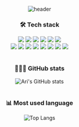 <!--
**SEUNGHEE96/SEUNGHEE96** is a ✨ _special_ ✨ repository because its `README.md` (this file) appears on your GitHub profile.
-->

<div align="center">

![header](https://capsule-render.vercel.app/api?type=wave&color=E5A0BD&height=300&section=header&text=🥰SEUNGHEE(ARI)🥰&fontSize=80)

### 🛠️ Tech stack <br>
<img src="https://img.shields.io/badge/JAVA-007396?style=flat&logo=Java&logoColor=white"/>
  <img src="https://img.shields.io/badge/MySQL-4479A1?style=flat-square&logo=MySQL&logoColor=white"/>
  <img src="https://img.shields.io/badge/HTML5-E34F26?style=flat-square&logo=HTML5&logoColor=white"/>
  <img src="https://img.shields.io/badge/CSS3-1572B6?style=flat-square&logo=CSS3&logoColor=white"/>
  <img src="https://img.shields.io/badge/JavaScript-F7DF1E?style=flat-square&logo=JavaScript&logoColor=white"/>
  <img src="https://img.shields.io/badge/jQuery-0769AD?style=flat-square&logo=jQuery&logoColor=white"/>
<br>
  
<img src="https://img.shields.io/badge/Eclipse-2C2255?style=flat-square&logo=Eclipse IDE&logoColor=white"/>
  <img src="https://img.shields.io/badge/Spring-6DB33F?style=flat-square&logo=Spring&logoColor=white"/>
  <img src="https://img.shields.io/badge/Spring Boot-6DB33F?style=flat-square&logo=Spring Boot&logoColor=white"/>
  <img src="https://img.shields.io/badge/Visual Studio-5C2D91?style=flat-square&logo=Visual Studio&logoColor=white"/>
  <img src="https://img.shields.io/badge/git-F05032?style=flat-square&logo=git&logoColor=white">
  <img src="https://img.shields.io/badge/GitHub-181717?style=flat-square&logo=GitHub&logoColor=white"/>
  <img src="https://img.shields.io/badge/Notion-000000?style=flat-square&logo=Notion&logoColor=white"/>
  <img src="https://img.shields.io/badge/gradle-02303A?style=flat-square&logo=gradle&logoColor=white">

# 

### 👨🏻‍💻 GitHub stats <br>
![Ari's GitHub stats](https://github-readme-stats.vercel.app/api?username=SEUNGHEE96&show_icons=true&theme=dracula)

# 
  
### 📊 Most used language <br>
![Top Langs](https://github-readme-stats.vercel.app/api/top-langs/?username=SEUNGHEE96&layout=compact&theme=dracula)

<!-- 백준은 별로 안풀어서ㅎㅎ... 일단은 숨김처리
[![Solved.ac Profile](http://mazassumnida.wtf/api/generate_badge?boj=dnffktmdgml)](https://solved.ac/subiini1109)<br/>
-->
  
</div>
